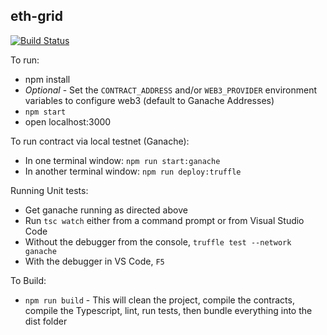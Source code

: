 ## eth-grid

[![Build Status](https://travis-ci.com/space-dust-blockchain/eth-grid.svg?token=w3NzMnRtreD5ymzPaywx&branch=master)](https://travis-ci.com/space-dust-blockchain/eth-grid)

To run:

- npm install
- *Optional* - Set the `CONTRACT_ADDRESS` and/or `WEB3_PROVIDER` environment variables to configure web3 (default to Ganache Addresses)
- `npm start`
- open localhost:3000

To run contract via local testnet (Ganache):

- In one terminal window: `npm run start:ganache`
- In another terminal window: `npm run deploy:truffle`

Running Unit tests:

- Get ganache running as directed above
- Run `tsc watch` either from a command prompt or from Visual Studio Code
- Without the debugger from the console, `truffle test --network ganache`
- With the debugger in VS Code, `F5`

To Build:

- `npm run build` - This will clean the project, compile the contracts, compile the Typescript, lint, run tests, then bundle everything into the dist folder
